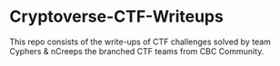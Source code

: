 # Cryptoverse-CTF-Writeups

This repo consists of the write-ups of CTF challenges solved by team Cyphers & nCreeps the branched CTF teams from CBC Community.
